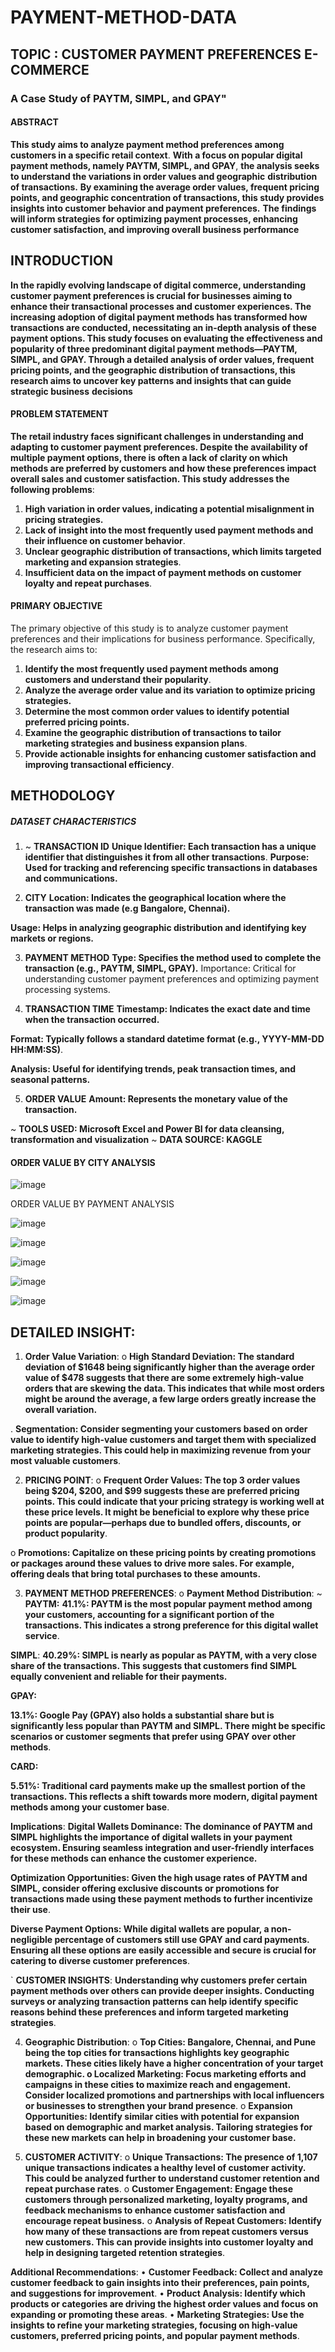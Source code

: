 # PAYMENT-METHOD-DATA
## TOPIC :  CUSTOMER PAYMENT PREFERENCES E-COMMERCE 
### A Case Study of PAYTM, SIMPL, and GPAY"
#### ABSTRACT
**This study aims to analyze payment method preferences among customers in a specific retail context**. 
**With a focus on popular digital payment methods, namely PAYTM, SIMPL, and GPAY**,
**the analysis seeks to understand the variations in order values and geographic**
**distribution of transactions.**
**By examining the average order values, frequent pricing points, and geographic 
concentration of transactions, this study provides insights into customer
behavior and payment preferences.**
**The findings will inform strategies for optimizing payment processes, 
enhancing customer satisfaction, and improving overall business performance**


## INTRODUCTION

**In the rapidly evolving landscape of digital commerce, understanding customer payment preferences is 
crucial for businesses aiming to enhance their transactional processes and customer experiences. The 
increasing adoption of digital payment methods has transformed how transactions are conducted, 
necessitating an in-depth analysis of these payment options. This study focuses on evaluating the 
effectiveness and popularity of three predominant digital payment methods—PAYTM, SIMPL, and GPAY. Through 
a detailed analysis of order values, frequent pricing points, and the geographic distribution of 
transactions, this research aims to uncover key patterns and insights that can guide strategic business** 
**decisions**

#### PROBLEM STATEMENT

**The retail industry faces significant challenges in understanding and adapting to customer payment 
preferences. Despite the availability of multiple payment options, there is often a lack of clarity on 
which methods are preferred by customers and how these preferences impact overall sales and customer 
satisfaction. This study addresses the following problems**:

1.	**High variation in order values, indicating a potential misalignment in pricing strategies.**
2.	**Lack of insight into the most frequently used payment methods and their influence on customer behavior**.
3.	**Unclear geographic distribution of transactions, which limits targeted marketing and expansion strategies**.
4.	**Insufficient data on the impact of payment methods on customer loyalty and repeat purchases**.

   #### PRIMARY OBJECTIVE

   The primary objective of this study is to analyze customer payment preferences and their implications for business performance. Specifically, the research aims to:
1.	**Identify the most frequently used payment methods among customers and understand their popularity**.
2.	**Analyze the average order value and its variation to optimize pricing strategies.**
3.	**Determine the most common order values to identify potential preferred pricing points.**
4.	**Examine the geographic distribution of transactions to tailor marketing strategies and business expansion plans**.
5.	**Provide actionable insights for enhancing customer satisfaction and improving transactional efficiency**.

## METHODOLOGY
##### DATASET CHARACTERISTICS
1. ~ **TRANSACTION ID**
**Unique Identifier: Each transaction has a unique identifier that distinguishes it from all other transactions**.
**Purpose: Used for tracking and referencing specific transactions in databases and communications.**

2. **CITY**
**Location: Indicates the geographical location where the transaction was made (e.g Bangalore, Chennai).**

**Usage: Helps in analyzing geographic distribution and identifying key markets or regions.**

3. **PAYMENT METHOD**
**Type: Specifies the method used to complete the transaction (e.g., PAYTM, SIMPL, GPAY).**
Importance: Critical for understanding customer payment preferences and optimizing payment processing systems.

4. **TRANSACTION TIME**
**Timestamp: Indicates the exact date and time when the transaction occurred.**

**Format: Typically follows a standard datetime format (e.g., YYYY-MM-DD HH:MM:SS)**.

**Analysis: Useful for identifying trends, peak transaction times, and seasonal patterns.**

5. **ORDER VALUE**
**Amount: Represents the monetary value of the transaction.**

~ **TOOLS USED: Microsoft Excel and Power BI for data cleansing, transformation and visualization**
~ **DATA SOURCE: KAGGLE**

#### ORDER VALUE BY CITY ANALYSIS

![image](https://github.com/user-attachments/assets/906039b1-3525-473e-a05e-8b3b76a13fc7)

   ORDER VALUE BY PAYMENT ANALYSIS

![image](https://github.com/user-attachments/assets/4433bd7f-587b-4e6d-86af-ccc31558fba5)

![image](https://github.com/user-attachments/assets/e99ce3f9-e781-440d-b548-97a7a12f0fdf)

![image](https://github.com/user-attachments/assets/8cb545db-f0f7-4e98-b2e7-d012d369157d)

![image](https://github.com/user-attachments/assets/36a6365e-6e36-4120-8e8e-15660ce2cccb)

![image](https://github.com/user-attachments/assets/87e1c7ff-9442-4a85-a9ed-5bc64758d58e)


## DETAILED INSIGHT:
1.	**Order Value Variation**:
o	**High Standard Deviation: The standard deviation of $1648 being significantly higher than the average order value of $478 suggests that there are some extremely high-value orders that are skewing the data. This indicates that while most orders might be around the average, a few large orders greatly increase the overall variation.**

. **Segmentation: Consider segmenting your customers based on order value to identify high-value customers and target them with specialized marketing strategies. This could help in maximizing revenue from your most valuable customers**.

2.	**PRICING POINT**:
o	**Frequent Order Values: The top 3 order values being $204, $200, and $99 suggests these are preferred pricing points. This could indicate that your pricing strategy is working well at these price levels. It might be beneficial to explore why these price points are popular—perhaps due to bundled offers, discounts, or product popularity**.

o	**Promotions: Capitalize on these pricing points by creating promotions or packages around these values to drive more sales. For example, offering deals that bring total purchases to these amounts.**

3.	**PAYMENT METHOD PREFERENCES**:
o	**Payment Method Distribution**:
~ **PAYTM:**
**41.1%: PAYTM is the most popular payment method among your customers, accounting for a significant portion of the transactions. This indicates a strong preference for this digital wallet service**.

**SIMPL**:
**40.29%: SIMPL is nearly as popular as PAYTM, with a very close share of the transactions. This suggests that customers find SIMPL equally convenient and reliable for their payments.**

**GPAY:**

**13.1%: Google Pay (GPAY) also holds a substantial share but is significantly less popular than PAYTM and SIMPL. There might be specific scenarios or customer segments that prefer using GPAY over other methods**.

**CARD:**

**5.51%: Traditional card payments make up the smallest portion of the transactions. This reflects a shift towards more modern, digital payment methods among your customer base**.

**Implications**:
**Digital Wallets Dominance: The dominance of PAYTM and SIMPL highlights the importance of digital wallets in your payment ecosystem. Ensuring seamless integration and user-friendly interfaces for these methods can enhance the customer experience.**

**Optimization Opportunities: Given the high usage rates of PAYTM and SIMPL, consider offering exclusive discounts or promotions for transactions made using these payment methods to further incentivize their use**.

**Diverse Payment Options: While digital wallets are popular, a non-negligible percentage of customers still use GPAY and card payments. Ensuring all these options are easily accessible and secure is crucial for catering to diverse customer preferences**.

` **CUSTOMER INSIGHTS**: 
**Understanding why customers prefer certain payment methods over others can provide deeper insights. Conducting surveys or analyzing transaction patterns can help identify specific reasons behind these preferences and inform targeted marketing strategies**.

4.	**Geographic Distribution**:
o	**Top Cities: Bangalore, Chennai, and Pune being the top cities for transactions highlights key geographic markets. These cities likely have a higher concentration of your target demographic.
o	Localized Marketing: Focus marketing efforts and campaigns in these cities to maximize reach and engagement. Consider localized promotions and partnerships with local influencers or businesses to strengthen your brand presence**.
o	**Expansion Opportunities: Identify similar cities with potential for expansion based on demographic and market analysis. Tailoring strategies for these new markets can help in broadening your customer base.**

6.	**CUSTOMER ACTIVITY**:
o	**Unique Transactions: The presence of 1,107 unique transactions indicates a healthy level of customer activity. This could be analyzed further to understand customer retention and repeat purchase rates**.
o	**Customer Engagement: Engage these customers through personalized marketing, loyalty programs, and feedback mechanisms to enhance customer satisfaction and encourage repeat business.**
o	**Analysis of Repeat Customers: Identify how many of these transactions are from repeat customers versus new customers. This can provide insights into customer loyalty and help in designing targeted retention strategies**.

**Additional Recommendations**:
•	**Customer Feedback: Collect and analyze customer feedback to gain insights into their preferences, pain points, and suggestions for improvement**.
•	**Product Analysis: Identify which products or categories are driving the highest order values and focus on expanding or promoting these areas**.
•	**Marketing Strategies: Use the insights to refine your marketing strategies, focusing on high-value customers, preferred pricing points, and popular payment methods**.


